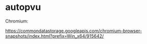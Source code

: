 # autopvu

Chromium:

https://commondatastorage.googleapis.com/chromium-browser-snapshots/index.html?prefix=Win_x64/915642/
